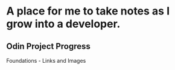 # A place for me to take notes as I grow into a developer.

## Odin Project Progress
Foundations - Links and Images
